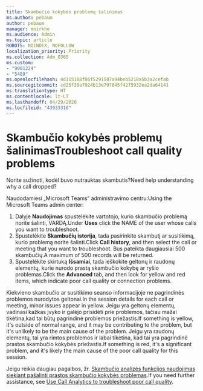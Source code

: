 ```yaml
---
title: Skambučio kokybės problemų šalinimas
ms.author: pebaum
author: pebaum
manager: mnirkhe
ms.audience: Admin
ms.topic: article
ROBOTS: NOINDEX, NOFOLLOW
localization_priority: Priority
ms.collection: Adm_O365
ms.custom:
- "9001224"
- "5489"
ms.openlocfilehash: 4d115188f86f5291507a94beb5218a5b3a2cefab
ms.sourcegitcommit: cd25f39a7924b13e797845f4275932ea2da64141
ms.translationtype: HT
ms.contentlocale: lt-LT
ms.lasthandoff: 04/29/2020
ms.locfileid: "43933316"
---
```

# <a name="troubleshoot-call-quality-problems"></a><span data-ttu-id="d60b5-102">Skambučio kokybės problemų šalinimas</span><span class="sxs-lookup"><span data-stu-id="d60b5-102">Troubleshoot call quality problems</span></span>

<span data-ttu-id="d60b5-103">Norite sužinoti, kodėl buvo nutrauktas skambutis?</span><span class="sxs-lookup"><span data-stu-id="d60b5-103">Need help understanding why a call dropped?</span></span>

<span data-ttu-id="d60b5-104">Naudodamiesi „Microsoft Teams“ administravimo centru:</span><span class="sxs-lookup"><span data-stu-id="d60b5-104">Using the Microsoft Teams admin center:</span></span>

1. <span data-ttu-id="d60b5-105">Dalyje **Naudojimas** spustelėkite vartotojo, kurio skambučio problemą norite šalinti, VARDĄ.</span><span class="sxs-lookup"><span data-stu-id="d60b5-105">Under **Uses** click the NAME of the user whose calls you want to troubleshoot.</span></span>
2. <span data-ttu-id="d60b5-106">Spustelėkite **Skambučių istorija**, tada pasirinkite skambutį ar susitikimą, kurio problemą norite šalinti.</span><span class="sxs-lookup"><span data-stu-id="d60b5-106">Click **Call history**, and then select the call or meeting that you want to troubleshoot.</span></span> <span data-ttu-id="d60b5-107">Bus pateikta daugiausiai 500 skambučių.</span><span class="sxs-lookup"><span data-stu-id="d60b5-107">A maximum of 500 records will be returned.</span></span>
3. <span data-ttu-id="d60b5-108">Spustelėkite skirtuką **Išsamiai**, tada ieškokite geltonų ir raudonų elementų, kurie nurodo prastą skambučio kokybę ar ryšio problemas.</span><span class="sxs-lookup"><span data-stu-id="d60b5-108">Click the **Advanced** tab, and then look for yellow and red items, which indicate poor call quality or connection problems.</span></span>

<span data-ttu-id="d60b5-109">Kiekvieno skambučio ar susitikimo seanso informacijoje ne pagrindinės problemos nurodytos geltonai.</span><span class="sxs-lookup"><span data-stu-id="d60b5-109">In the session details for each call or meeting, minor issues appear in yellow.</span></span> <span data-ttu-id="d60b5-110">Jeigu yra geltonų elementų, vadinasi kažkas įvyko ir galėjo prisidėti prie problemos, tačiau mažai tikėtina,kad tai būtų pagrindinė problemos priežastis.</span><span class="sxs-lookup"><span data-stu-id="d60b5-110">If something is yellow, it's outside of normal range, and it may be contributing to the problem, but it's unlikely to be the main cause of the problem.</span></span> <span data-ttu-id="d60b5-111">Jeigu yra raudonų elementų, tai yra rimtos problemos ir labai tikėtina, kad tai yra pagrindinė prastos skambučio kokybės priežastis.</span><span class="sxs-lookup"><span data-stu-id="d60b5-111">If something is red, it's a significant problem, and it's likely the main cause of the poor call quality for this session.</span></span>

<span data-ttu-id="d60b5-112">Jeigu reikia daugiau pagalbos, žr. [Skambučio analizės funkcijos naudojimas siekiant pašalinti prastos skambučio kokybės problemas](https://docs.microsoft.com/microsoftteams/use-call-analytics-to-troubleshoot-poor-call-quality#troubleshoot-call-quality-problems-using-call-analytics).</span><span class="sxs-lookup"><span data-stu-id="d60b5-112">If you need further assistance, see [Use Call Analytics to troubleshoot poor call quality](https://docs.microsoft.com/microsoftteams/use-call-analytics-to-troubleshoot-poor-call-quality#troubleshoot-call-quality-problems-using-call-analytics).</span></span>
